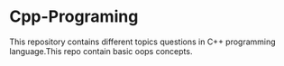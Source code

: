 # Cpp-Programing
This repository contains different topics questions in C++ programming language.This repo contain basic oops concepts.
